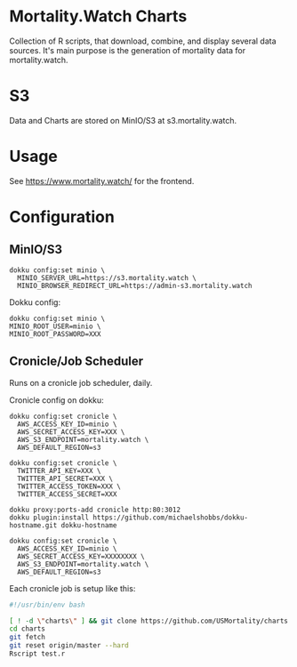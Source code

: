 # Mortality.Watch Charts
Collection of R scripts, that download, combine, and display several data sources.
It's main purpose is the generation of mortality data for mortality.watch.

# S3
Data and Charts are stored on MinIO/S3 at s3.mortality.watch.

# Usage
See https://www.mortality.watch/ for the frontend.

# Configuration

## MinIO/S3
```
dokku config:set minio \
  MINIO_SERVER_URL=https://s3.mortality.watch \
  MINIO_BROWSER_REDIRECT_URL=https://admin-s3.mortality.watch
```

Dokku config:
```
dokku config:set minio \
MINIO_ROOT_USER=minio \
MINIO_ROOT_PASSWORD=XXX
```

## Cronicle/Job Scheduler
Runs on a cronicle job scheduler, daily.

Cronicle config on dokku:
```
dokku config:set cronicle \
  AWS_ACCESS_KEY_ID=minio \
  AWS_SECRET_ACCESS_KEY=XXX \
  AWS_S3_ENDPOINT=mortality.watch \
  AWS_DEFAULT_REGION=s3

dokku config:set cronicle \
  TWITTER_API_KEY=XXX \
  TWITTER_API_SECRET=XXX \
  TWITTER_ACCESS_TOKEN=XXX \
  TWITTER_ACCESS_SECRET=XXX
```

```
dokku proxy:ports-add cronicle http:80:3012
dokku plugin:install https://github.com/michaelshobbs/dokku-hostname.git dokku-hostname

dokku config:set cronicle \
  AWS_ACCESS_KEY_ID=minio \
  AWS_SECRET_ACCESS_KEY=XXXXXXXX \
  AWS_S3_ENDPOINT=mortality.watch \
  AWS_DEFAULT_REGION=s3
```

Each cronicle job is setup like this:
```sh
#!/usr/bin/env bash

[ ! -d \"charts\" ] && git clone https://github.com/USMortality/charts.git
cd charts
git fetch
git reset origin/master --hard
Rscript test.r
```
